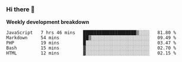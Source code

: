 ### Hi there 👋


**Weekly development breakdown**

<!--START_SECTION:waka-->
```text
JavaScript   7 hrs 46 mins   ████████████████████▒░░░░   81.80 % 
Markdown     54 mins         ██▒░░░░░░░░░░░░░░░░░░░░░░   09.49 % 
PHP          19 mins         █░░░░░░░░░░░░░░░░░░░░░░░░   03.47 % 
Bash         15 mins         ▓░░░░░░░░░░░░░░░░░░░░░░░░   02.70 % 
HTML         12 mins         ▓░░░░░░░░░░░░░░░░░░░░░░░░   02.15 % 
```
<!--END_SECTION:waka-->
